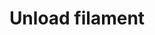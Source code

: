---
tag: m0702
codes:
- M702
title: Unload filament
long: Unload filament. By default this command will use the configured `ADVANCED_PAUSE_FEATURE`
  settings.
notes:
- Enabled using [`FILAMENT_LOAD_UNLOAD_GCODES`](/docs/configuration/configuration.html#advancedPause)
parameters:
- tag: T
  optional: true
  description: Optional extruder number. If omitted, current extruder (or ALL extruders
    with [`FILAMENT_UNLOAD_ALL_EXTRUDERS`](/docs/configuration/configuration.html#advancedPause)).
  values:
  - tag: extruder
    type: int
- tag: Z
  optional: true
  description: Move the Z axis by this distance
  values:
  - tag: distance
    type: float
- tag: U
  optional: false
  description: Retract distance for removal (manual reload)
  values:
  - tag: distance
    type: float
example:
- pre: Unload filament from current extruder
  code: M702
examples: 
---